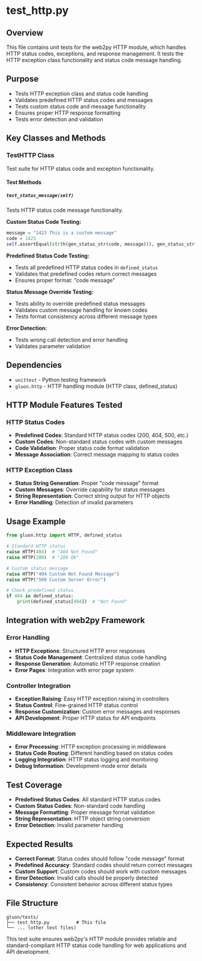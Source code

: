 # test_http.py

## Overview
This file contains unit tests for the web2py HTTP module, which handles HTTP status codes, exceptions, and response management. It tests the HTTP exception class functionality and status code message handling.

## Purpose
- Tests HTTP exception class and status code handling
- Validates predefined HTTP status codes and messages
- Tests custom status code and message functionality
- Ensures proper HTTP response formatting
- Tests error detection and validation

## Key Classes and Methods

### TestHTTP Class
Test suite for HTTP status code and exception functionality.

#### Test Methods

##### `test_status_message(self)`
Tests HTTP status code message functionality.

**Custom Status Code Testing:**
```python
message = "1423 This is a custom message"
code = 1423
self.assertEqual(str(h(gen_status_str(code, message))), gen_status_str(code, message))
```

**Predefined Status Code Testing:**
- Tests all predefined HTTP status codes in `defined_status`
- Validates that predefined codes return correct messages
- Ensures proper format: "code message"

**Status Message Override Testing:**
- Tests ability to override predefined status messages
- Validates custom message handling for known codes
- Tests format consistency across different message types

**Error Detection:**
- Tests wrong call detection and error handling
- Validates parameter validation

## Dependencies
- `unittest` - Python testing framework
- `gluon.http` - HTTP handling module (HTTP class, defined_status)

## HTTP Module Features Tested

### HTTP Status Codes
- **Predefined Codes**: Standard HTTP status codes (200, 404, 500, etc.)
- **Custom Codes**: Non-standard status codes with custom messages
- **Code Validation**: Proper status code format validation
- **Message Association**: Correct message mapping to status codes

### HTTP Exception Class
- **Status String Generation**: Proper "code message" format
- **Custom Messages**: Override capability for status messages
- **String Representation**: Correct string output for HTTP objects
- **Error Handling**: Detection of invalid parameters

## Usage Example
```python
from gluon.http import HTTP, defined_status

# Standard HTTP status
raise HTTP(404)  # "404 Not Found"
raise HTTP(200)  # "200 OK"

# Custom status message
raise HTTP("404 Custom Not Found Message")
raise HTTP("500 Custom Server Error")

# Check predefined status
if 404 in defined_status:
    print(defined_status[404])  # "Not Found"
```

## Integration with web2py Framework

### Error Handling
- **HTTP Exceptions**: Structured HTTP error responses
- **Status Code Management**: Centralized status code handling
- **Response Generation**: Automatic HTTP response creation
- **Error Pages**: Integration with error page system

### Controller Integration
- **Exception Raising**: Easy HTTP exception raising in controllers
- **Status Control**: Fine-grained HTTP status control
- **Response Customization**: Custom error messages and responses
- **API Development**: Proper HTTP status for API endpoints

### Middleware Integration
- **Error Processing**: HTTP exception processing in middleware
- **Status Code Routing**: Different handling based on status codes
- **Logging Integration**: HTTP status logging and monitoring
- **Debug Information**: Development-mode error details

## Test Coverage
- **Predefined Status Codes**: All standard HTTP status codes
- **Custom Status Codes**: Non-standard code handling
- **Message Formatting**: Proper message format validation
- **String Representation**: HTTP object string conversion
- **Error Detection**: Invalid parameter handling

## Expected Results
- **Correct Format**: Status codes should follow "code message" format
- **Predefined Accuracy**: Standard codes should return correct messages
- **Custom Support**: Custom codes should work with custom messages
- **Error Detection**: Invalid calls should be properly detected
- **Consistency**: Consistent behavior across different status types

## File Structure
```
gluon/tests/
├── test_http.py          # This file
└── ... (other test files)
```

This test suite ensures web2py's HTTP module provides reliable and standard-compliant HTTP status code handling for web applications and API development.